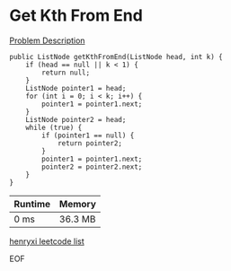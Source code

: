 # Get Kth From End
[Problem Description](https://leetcode-cn.com/problems/lian-biao-zhong-dao-shu-di-kge-jie-dian-lcof/)

```
public ListNode getKthFromEnd(ListNode head, int k) {
    if (head == null || k < 1) {
        return null;
    }
    ListNode pointer1 = head;
    for (int i = 0; i < k; i++) {
        pointer1 = pointer1.next;
    }
    ListNode pointer2 = head;
    while (true) {
        if (pointer1 == null) {
            return pointer2;
        }
        pointer1 = pointer1.next;
        pointer2 = pointer2.next;
    }
}
```

| Runtime       | Memory     | 
| :------------- | :---------- |
| 0 ms | 36.3 MB	   |


[henryxi leetcode list](http://www.henryxi.com/leetcode)

EOF
